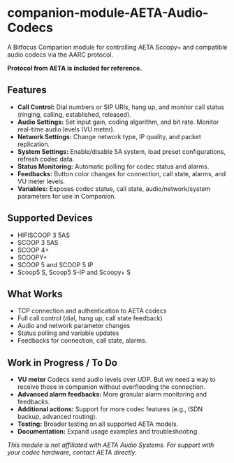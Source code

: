 # companion-module-AETA-Audio-Codecs

A Bitfocus Companion module for controlling AETA Scoopy+ and compatible audio codecs via the AARC protocol.

**Protocol from AETA is included for reference.**

## Features

- **Call Control:** Dial numbers or SIP URIs, hang up, and monitor call status (ringing, calling, established, released).
- **Audio Settings:** Set input gain, coding algorithm, and bit rate. Monitor real-time audio levels (VU meter).
- **Network Settings:** Change network type, IP quality, and packet replication.
- **System Settings:** Enable/disable 5A system, load preset configurations, refresh codec data.
- **Status Monitoring:** Automatic polling for codec status and alarms.
- **Feedbacks:** Button color changes for connection, call state, alarms, and VU meter levels.
- **Variables:** Exposes codec status, call state, audio/network/system parameters for use in Companion.

## Supported Devices

- HIFISCOOP 3 5AS
- SCOOP 3 5AS
- SCOOP 4+
- SCOOPY+
- SCOOP 5 and SCOOP 5 IP
- Scoop5 S, Scoop5 S-IP and Scoopy+ S


## What Works

- TCP connection and authentication to AETA codecs
- Full call control (dial, hang up, call state feedback)
- Audio and network parameter changes
- Status polling and variable updates
- Feedbacks for connection, call state, alarms.

## Work in Progress / To Do

- **VU meter** Codecs send audio levels over UDP. But we need a way to receive those in companion without overflooding the connection.
- **Advanced alarm feedbacks:** More granular alarm monitoring and feedbacks.
- **Additional actions:** Support for more codec features (e.g., ISDN backup, advanced routing).
- **Testing:** Broader testing on all supported AETA models.
- **Documentation:** Expand usage examples and troubleshooting.

*This module is not affiliated with AETA Audio Systems. For support with your codec hardware, contact AETA directly.*
